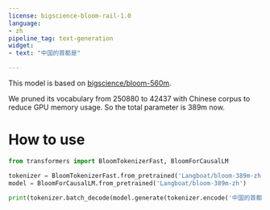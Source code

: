 ```yaml
---
license: bigscience-bloom-rail-1.0
language:
- zh
pipeline_tag: text-generation
widget:
- text: "中国的首都是"

---
```


This model is based on [bigscience/bloom-560m](https://huggingface.co/bigscience/bloom-560m). 

We pruned its vocabulary from 250880 to 42437 with Chinese corpus to reduce GPU memory usage. So the total parameter is 389m now.

# How to use
```python
from transformers import BloomTokenizerFast, BloomForCausalLM

tokenizer = BloomTokenizerFast.from_pretrained('Langboat/bloom-389m-zh')
model = BloomForCausalLM.from_pretrained('Langboat/bloom-389m-zh')

print(tokenizer.batch_decode(model.generate(tokenizer.encode('中国的首都是', return_tensors='pt'))))
```